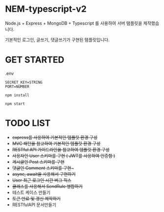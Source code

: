 # NEM-typescript-v2

Node.js + Express + MongoDB + Typescript 를 사용하여 서버 탬플릿을 제작했습니다.

기본적인 로그인, 글쓰기, 댓글쓰기가 구현된 탬플릿입니다.

# GET STARTED

.env

```
SECRET_KEY=STRING
PORT=NUMBER
```

```
npm install
```

```
npm start
```

# TODO LIST

-   ~~express를 사용하여 기본적인 템플릿 환경 구성~~
-   ~~MVC 패턴을 참고하여 기본적인 템플릿 환경 구성~~
-   ~~RESTful API 가이드라인을 참고하여 템플릿 환경 구성~~
-   ~~사용자인 User 스키마를 구현 ( JWT를 사용하여 인증함 )~~
-   ~~게시글인 Post 스키마를 구현~~
-   ~~댓글인 Comment 스키마를 구현~~~
-   ~~async, await을 사용해서 구현하기~~
-   ~~User 최근 로그인 시간 버그 픽스~~
-   ~~클래스를 사용해서 SendRule 병합하기~~
-   테스트 케이스 만들기
-   ~~토큰 만료 및 갱신 제작하기~~
-   RESTfulAPI 문서만들기
